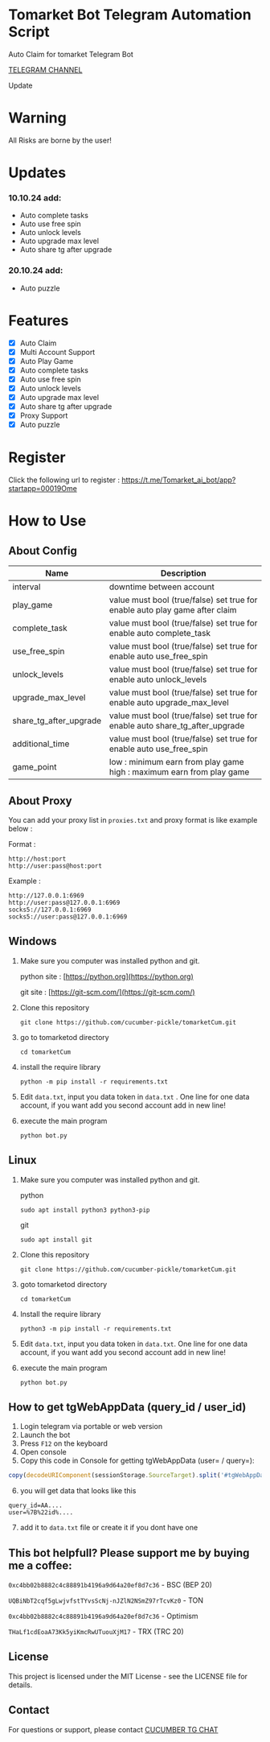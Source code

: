 # Tomarket Bot Telegram Automation Script

Auto Claim for tomarket Telegram Bot

[TELEGRAM CHANNEL](https://t.me/cucumber_scripts)

Update 

# Warning

All Risks are borne by the user!

# Updates
### 10.10.24 add:
- Auto complete tasks
-  Auto use free spin
- Auto unlock levels
-  Auto upgrade max level
-  Auto share tg after upgrade

### 20.10.24 add:
- Auto puzzle

# Features

- [x] Auto Claim
- [x] Multi Account Support
- [x] Auto Play Game
- [x] Auto complete tasks
- [x] Auto use free spin
- [x] Auto unlock levels
- [x] Auto upgrade max level
- [x] Auto share tg after upgrade
- [x] Proxy Support
- [x] Auto puzzle

# Register

Click the following url to register : https://t.me/Tomarket_ai_bot/app?startapp=00019Ome 

# How to Use

## About Config

| Name                   | Description                                                                  |
|------------------------|------------------------------------------------------------------------------|
| interval               | downtime between account                                                     |
| play_game              | value must bool (true/false) set true for enable auto play game after claim  |
| complete_task          | value must bool (true/false) set true for enable auto complete_task          |
| use_free_spin          | value must bool (true/false) set true for enable auto use_free_spin          |
| unlock_levels          | value must bool (true/false) set true for enable auto unlock_levels          |
| upgrade_max_level      | value must bool (true/false) set true for enable auto upgrade_max_level      |
| share_tg_after_upgrade | value must bool (true/false) set true for enable auto share_tg_after_upgrade |
| additional_time        | value must bool (true/false) set true for enable auto use_free_spin          |
| game_point             | low : minimum earn from play game <br>high : maximum earn from play game     |



## About Proxy


You can add your proxy list in `proxies.txt` and proxy format is like example below :

Format :

```
http://host:port
http://user:pass@host:port
```

Example :

```
http://127.0.0.1:6969
http://user:pass@127.0.0.1:6969
socks5://127.0.0.1:6969
socks5://user:pass@127.0.0.1:6969
```

## Windows 

1. Make sure you computer was installed python and git.
   
   python site : [https://python.org](https://python.org)
   
   git site : [https://git-scm.com/](https://git-scm.com/)

2. Clone this repository
   ```shell
   git clone https://github.com/cucumber-pickle/tomarketCum.git
   ```

3. go to tomarketod directory
   ```
   cd tomarketCum
   ```

4. install the require library
   ```
   python -m pip install -r requirements.txt
   ```

5. Edit `data.txt`, input you data token in `data.txt` . One line for one data account, if you want add you second account add in new line!

6. execute the main program 
   ```
   python bot.py
   ```

## Linux

1. Make sure you computer was installed python and git.
   
   python
   ```shell
   sudo apt install python3 python3-pip
   ```
   git
   ```shell
   sudo apt install git
   ```

2. Clone this repository
   
   ```shell
   git clone https://github.com/cucumber-pickle/tomarketCum.git
   ```

3. goto tomarketod directory

   ```shell
   cd tomarketCum
   ```

4. Install the require library
   
   ```
   python3 -m pip install -r requirements.txt
   ```

5. Edit `data.txt`, input you data token in `data.txt`. One line for one data account, if you want add you second account add in new line!

6. execute the main program 
   ```
   python bot.py
   ```


## How to get tgWebAppData (query_id / user_id)

1. Login telegram via portable or web version
2. Launch the bot
3. Press `F12` on the keyboard 
4. Open console
5. Сopy this code in Console for getting tgWebAppData (user= / query=):

```javascript
copy(decodeURIComponent(sessionStorage.SourceTarget).split('#tgWebAppData=')[1].split('&tgWebAppVersion=')[0])
```

6. you will get data that looks like this

```
query_id=AA....
user=%7B%22id%....
```
7. add it to `data.txt` file or create it if you dont have one


## This bot helpfull?  Please support me by buying me a coffee: 
``` 0xc4bb02b8882c4c88891b4196a9d64a20ef8d7c36 ``` - BSC (BEP 20)

``` UQBiNbT2cqf5gLwjvfstTYvsScNj-nJZlN2NSmZ97rTcvKz0 ``` - TON

``` 0xc4bb02b8882c4c88891b4196a9d64a20ef8d7c36 ``` - Optimism

``` THaLf1cdEoaA73Kk5yiKmcRwUTuouXjM17 ``` - TRX (TRC 20)

## License
This project is licensed under the MIT License - see the LICENSE file for details.

## Contact
For questions or support, please contact [CUCUMBER TG CHAT](https://t.me/cucumber_scripts_chat)